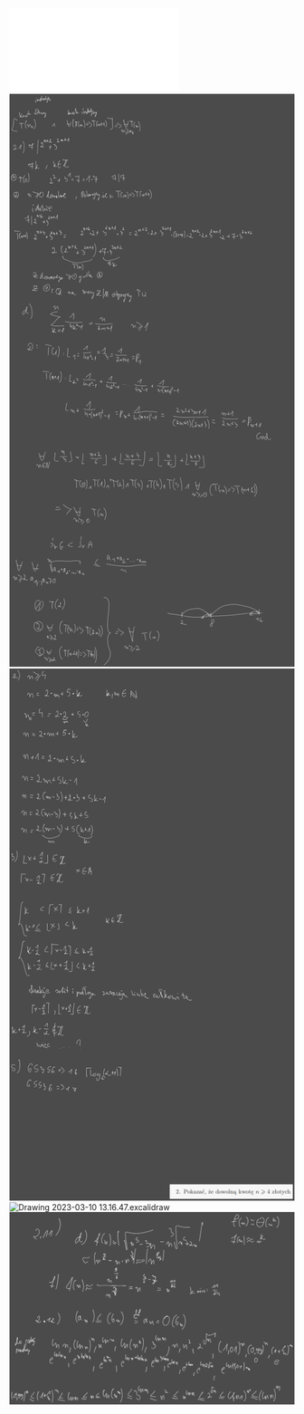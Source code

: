 ![Lista 2 MD](/Notatki/Semestr%202/Matematyka%20dyskretna/%C4%86wiczenia/%C4%86wiczenia%202/Lista%202%20MD.pdf)
![Drawing 2023-03-03 14.16.14.excalidraw](/Notatki/Semestr%202/Matematyka%20dyskretna/%C4%86wiczenia/%C4%86wiczenia%202/Drawing%202023-03-03%2014.16.14.excalidraw.svg)![Drawing 2023-03-08 18.12.26.excalidraw](/Notatki/Semestr%202/Matematyka%20dyskretna/%C4%86wiczenia/%C4%86wiczenia%202/Drawing%202023-03-08%2018.12.26.excalidraw.svg)![Drawing 2023-03-10 13.16.47.excalidraw](/Notatki/Semestr%202/Matematyka%20dyskretna/%C4%86wiczenia/%C4%86wiczenia%202/Drawing%202023-03-10%2013.16.47.excalidraw.svg)![Drawing 2023-03-17 13.17.55.excalidraw](/Notatki/Semestr%202/Matematyka%20dyskretna/%C4%86wiczenia/%C4%86wiczenia%202/Drawing%202023-03-17%2013.17.55.excalidraw.svg)
